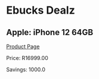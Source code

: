 
# Ebucks Dealz
## Apple: iPhone 12 64GB
[Product Page](https://www.ebucks.com/web/shop/productSelected.do?prodId=1090065490&catId=1158502875)

Price: R16999.00

Savings: 1000.0


	